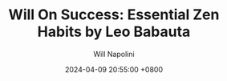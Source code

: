 ---
title: "Will On Success: Essential Zen Habits by Leo Babauta"
author: Will Napolini
date: 2024-04-09 20:55:00 +0800
categories: [Mindset, Book-summaries]
tags:
  [
    essential-zen-habits,
    leo-babauta,
    zen-philosophy,
    habit-formation,
    productivity,
    mindfulness,
    self-discipline,
    simplicity,
    minimalism,
    stress-reduction,
    personal-development,
    goal-setting,
    time-management,
    positive-habits,
    life-improvement
  ]
image: https://pbs.twimg.com/media/GO1lfjNWYAAI-Ii?format=jpg&name=large
alt: "Will On Success: Essential Zen Habits by Leo Babauta"
fallback:
  - 
  # Replace with the URL of your backup image
  -
  # Replace with the URL of your backup image
---